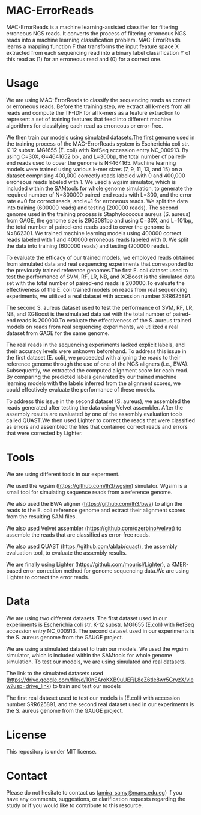 # MAC-ErrorReads
MAC-ErrorReads is a machine learning-assisted classifier for filtering erroneous NGS reads. It converts the process of filtering erroneous NGS reads into a machine learning classification problem. MAC-ErrorReads learns a mapping function F that transforms the input feature space X extracted from each sequencing read into a binary label classification Y of this read as (1) for an erroneous read and (0) for a correct one.

# Usage
We are using MAC-ErrorReads to classify the sequencing reads as correct or erroneous reads. Before the training step, we extract all k-mers from all reads and compute the TF-IDF for all k-mers as a feature extraction to represent a set of training features that feed into different machine algorithms for classifying each read as erroneous or error-free.

We then train our models using simulated datasets.The first genome used in the training process of the MAC-ErrorReads system is Escherichia coli str. K-12 substr. MG1655 (E. coli) with RefSeq accession entry NC_000913. By using C=30X, G=4641652 bp , and L=300bp, the total number of paired-end reads used to cover the genome is N≤464165. Machine learning models were trained using various k-mer sizes (7, 9, 11, 13, and 15) on a dataset comprising 400,000 correctly reads labeled with 0 and 400,000 erroneous reads labeled with 1. We used a wgsim simulator, which is included within the SAMtools for whole genome simulation, to generate the required number of N=800000 paired-end reads with L=300, and the error rate e=0 for correct reads, and e=1 for erroneous reads. We split the data into training (600000 reads) and testing (200000 reads).
The second genome used in the training process is Staphylococcus aureus (S. aureus) from GAGE, the genome size is 2903081bp and using C=30X, and L=101bp, the total number of paired-end reads used to cover the genome is N≤862301. We trained machine learning models using 400000 correct reads labeled with 1 and 400000 erroneous reads labeled with 0. We split the data into training (600000 reads) and testing (200000 reads).


To evaluate the efficacy of our trained models, we employed reads obtained from simulated data and real sequencing experiments that corresponded to the previously trained reference genomes.The first E. coli dataset used to test the performance of SVM, RF, LR, NB, and XGBoost is the simulated data set with the total number of paired-end reads is 200000.To evaluate the effectiveness of the E. coli trained models on reads from real sequencing experiments, we utilized a real dataset with accession number SRR625891. 

The second  S. aureus dataset used to test the performance of SVM, RF, LR, NB, and XGBoost is the simulated data set with the total number of paired-end reads is 200000.To evaluate the effectiveness of the S. aureus trained models on reads from real sequencing experiments, we utilized a real dataset from GAGE for the same genome. 

The real reads in the sequencing experiments lacked explicit labels, and their accuracy levels were unknown beforehand.
To address this issue in the first dataset (E. coli), we proceeded with aligning the reads to their reference genome through the use of one of the NGS aligners (i.e., BWA). Subsequently, we extracted the computed alignment score for each read. By comparing the predicted labels generated by our trained machine learning models with the labels inferred from the alignment scores, we could effectively evaluate the performance of these models.

To address this issue in the second dataset (S. aureus), we assembled the reads generated after testing the data using Velvet assembler. After the assembly results are evaluated by one of the assembly evaluation tools called QUAST.We then used Lighter to correct the reads that were classified as errors and assembled the files that contained correct reads and errors that were corrected by Lighter.


# Tools
We are using different tools in our experment.

We used the wgsim (https://github.com/lh3/wgsim) simulator. Wgsim is a small tool for simulating sequence reads from a reference genome.

We also used the BWA aligner (https://github.com/lh3/bwa) to align the reads to the E. coli reference genome and extract their alignment scores from the resulting SAM files.

We also used Velvet assembler (https://github.com/dzerbino/velvet) to assemble the reads that are classified as error-free reads.

We also used QUAST (https://github.com/ablab/quast), the assembly evaluation tool, to evaluate the assembly results.

We are finally using Lighter (https://github.com/mourisl/Lighter), a KMER-based error correction method for genome sequencing data.We are using Lighter to correct the error reads.



# Data
We are using two different datasets. The first dataset used in our experiments is Escherichia coli str. K-12 substr. MG1655 (E.coli) with RefSeq accession entry NC_000913. The second dataset used in our experiments is the S. aureus genome from the GAUGE project.

We are using a simulated dataset to train our models. We used the wgsim simulator, which is included within the SAMtools for whole genome simulation.
To test our models, we are using simulated and real datasets.

The link to the simulated datasets used (https://drive.google.com/file/d/10nEAroKXB9uUEFjL8eZ6tle8wr5GryzX/view?usp=drive_link) to train and test our models

The first real dataset used to test our models is (E.coli) with accession number SRR625891, and the second real dataset used in our experiments is the S. aureus genome from the GAUGE project.

# License
This repository is under MIT license.

# Contact
Please do not hesitate to contact us (amira_samy@mans.edu.eg) if you have any comments, suggestions, or clarification requests regarding the study or if you would like to contribute to this resource.





